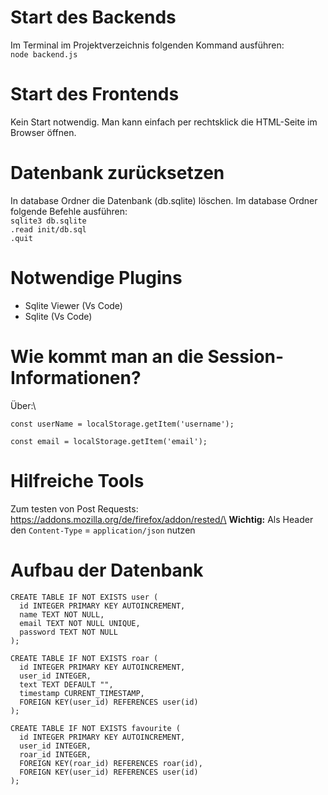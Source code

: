 # Start des Backends
Im Terminal im Projektverzeichnis folgenden Kommand ausführen: \
`node backend.js`

# Start des Frontends
Kein Start notwendig. Man kann einfach per rechtsklick die HTML-Seite im Browser öffnen.

# Datenbank zurücksetzen
In database Ordner die Datenbank (db.sqlite) löschen.
Im database Ordner folgende Befehle ausführen: \
`sqlite3 db.sqlite`\
`.read init/db.sql`\
`.quit`

# Notwendige Plugins
- Sqlite Viewer (Vs Code)
- Sqlite (Vs Code)

# Wie kommt man an die Session-Informationen?
Über:\
```
const userName = localStorage.getItem('username');
```
```
const email = localStorage.getItem('email');
```

# Hilfreiche Tools
Zum testen von Post Requests: https://addons.mozilla.org/de/firefox/addon/rested/\
**Wichtig:** Als Header den `Content-Type` = `application/json` nutzen

# Aufbau der Datenbank
```
CREATE TABLE IF NOT EXISTS user (
  id INTEGER PRIMARY KEY AUTOINCREMENT,
  name TEXT NOT NULL,
  email TEXT NOT NULL UNIQUE,
  password TEXT NOT NULL
);

CREATE TABLE IF NOT EXISTS roar (
  id INTEGER PRIMARY KEY AUTOINCREMENT,
  user_id INTEGER,
  text TEXT DEFAULT "",
  timestamp CURRENT_TIMESTAMP,
  FOREIGN KEY(user_id) REFERENCES user(id)
);

CREATE TABLE IF NOT EXISTS favourite (
  id INTEGER PRIMARY KEY AUTOINCREMENT,
  user_id INTEGER,
  roar_id INTEGER,
  FOREIGN KEY(roar_id) REFERENCES roar(id),
  FOREIGN KEY(user_id) REFERENCES user(id)
);
```
